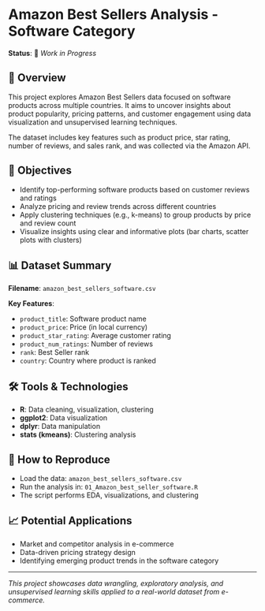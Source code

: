 # Amazon Best Sellers Analysis - Software Category
**Status**: 🚧 *Work in Progress*

## 📌 Overview
This project explores Amazon Best Sellers data focused on software products across multiple countries. It aims to uncover insights about product popularity, pricing patterns, and customer engagement using data visualization and unsupervised learning techniques.

The dataset includes key features such as product price, star rating, number of reviews, and sales rank, and was collected via the Amazon API.

## 🎯 Objectives
- Identify top-performing software products based on customer reviews and ratings
- Analyze pricing and review trends across different countries
- Apply clustering techniques (e.g., k-means) to group products by price and review count
- Visualize insights using clear and informative plots (bar charts, scatter plots with clusters)

## 📊 Dataset Summary
**Filename**: `amazon_best_sellers_software.csv`

**Key Features**:
- `product_title`: Software product name
- `product_price`: Price (in local currency)
- `product_star_rating`: Average customer rating
- `product_num_ratings`: Number of reviews
- `rank`: Best Seller rank
- `country`: Country where product is ranked

## 🛠️ Tools & Technologies
- **R**: Data cleaning, visualization, clustering
- **ggplot2**: Data visualization
- **dplyr**: Data manipulation
- **stats (kmeans)**: Clustering analysis

## 📁 How to Reproduce
- Load the data: `amazon_best_sellers_software.csv`
- Run the analysis in: `01_Amazon_best_seller_software.R`
- The script performs EDA, visualizations, and clustering

## 📈 Potential Applications
- Market and competitor analysis in e-commerce
- Data-driven pricing strategy design
- Identifying emerging product trends in the software category

---

*This project showcases data wrangling, exploratory analysis, and unsupervised learning skills applied to a real-world dataset from e-commerce.*
